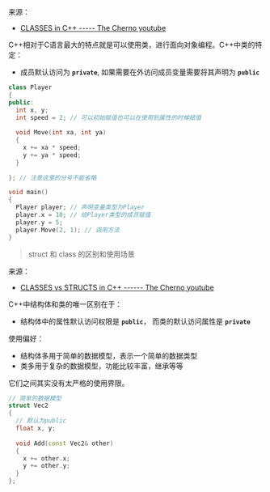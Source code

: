 来源：

- [CLASSES in C++ ----- The Cherno youtube](https://www.youtube.com/watch?v=2BP8NhxjrO0&list=PLlrATfBNZ98dudnM48yfGUldqGD0S4FFb&index=18)

C++相对于C语言最大的特点就是可以使用类，进行面向对象编程。C++中类的特定：

- 成员默认访问为 **`private`**, 如果需要在外访问成员变量需要将其声明为 **`public`**

```c++
class Player
{
public:
  int x, y;
  int speed = 2; // 可以初始赋值也可以在使用到属性的时候赋值
  
  void Move(int xa, int ya)
  {
    x += xa * speed;
    y += ya * speed;
  }
  
}; // 注意这里的分号不能省略

void main()
{
  Player player; // 声明变量类型为Player
  player.x = 10; // 给Player类型的成员赋值
  player.y = 5;
  player.Move(2, 1); // 调用方法
}
```



> struct 和 class 的区别和使用场景

来源：

- [CLASSES vs STRUCTS in C++ ------ The Cherno youtube](https://www.youtube.com/watch?v=fLgTtaqqJp0&list=PLlrATfBNZ98dudnM48yfGUldqGD0S4FFb&index=19)

C++中结构体和类的唯一区别在于：

- 结构体中的属性默认访问权限是 **`public`**， 而类的默认访问属性是 **`private`**

使用偏好：

- 结构体多用于简单的数据模型，表示一个简单的数据类型
- 类多用于复杂的数据模型，功能比较丰富，继承等等

它们之间其实没有太严格的使用界限。

```c++
// 简单的数据模型
struct Vec2
{
  // 默认为public
  float x, y;
  
  void Add(const Vec2& other)
  {
    x += other.x;
    y += other.y;
  }
};
```



